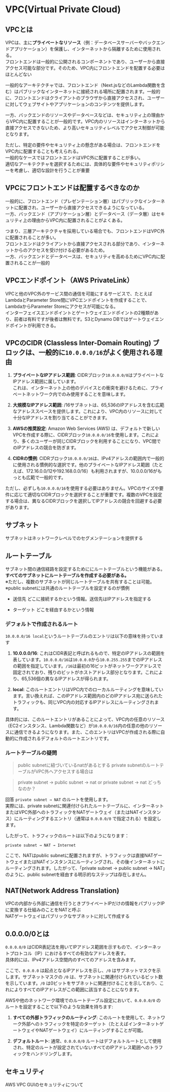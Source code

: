 # VPC(Virtual Private Cloud)

## VPCとは

VPCは、主に**プライベートなリソース**（例：データベースサーバーやバックエンドアプリケーション）を保護し、インターネットから隔離するために使用される。  
フロントエンドは一般的に公開されるコンポーネントであり、ユーザーから直接アクセス可能な部分です。そのため、VPC内にフロントエンドを配置する必要はほとんどない

一般的なアーキテクチャでは、フロントエンド（Next.jsなどのLambda関数を含む）はパブリックなインターネットに接続される場所に配置されます。一般的に、フロントエンドはクライアントのブラウザから直接アクセスされ、ユーザーに対してウェブサイトやアプリケーションのコンテンツを提供します。

一方、バックエンドのリソースやデータベースなどは、セキュリティ上の理由からVPC内に配置することが一般的です。VPC内のリソースはインターネットから直接アクセスできないため、より高いセキュリティレベルでアクセス制御が可能となります。

ただし、特定の要件やセキュリティ上の懸念がある場合は、フロントエンドをVPC内に配置することも考えられる。  
一般的なケースではフロントエンドはVPC外に配置することが多い。  
適切なアーキテクチャを選択するためには、具体的な要件やセキュリティポリシーを考慮し、適切な設計を行うことが重要

## VPCにフロントエンドは配置するべきなのか

一般的に、フロントエンド（プレゼンテーション層）はパブリックなインターネットに配置され、ユーザーから直接アクセスできるようになっている。  
一方、バックエンド（アプリケーション層）とデータベース（データ層）はセキュリティ上の理由からVPC内に配置されることがよくある。

つまり、三層アーキテクチャを採用している場合でも、フロントエンドはVPC外に配置されることが多い。  
フロントエンドはクライアントから直接アクセスされる部分であり、インターネットからのアクセスを受け付ける必要があるため。  
一方、バックエンドとデータベースは、セキュリティを高めるためにVPC内に配置されることが一般的

## VPCエンドポイント（AWS PrivateLink）

VPCと他のVPC外のサービス間の通信を可能にするサービスで、たとえばLambdaとParameter Store間にVPCエンドポイントを作成することで、LambdaからParameter Storeにアクセスが可能になる。  
インターフェイスエンドポイントとゲートウェイエンドポイントの2種類があり、前者は有料ですが後者は無料です。S3とDynamo DBではゲートウェイエンドポイントが利用できる。

## VPCのCIDR (Classless Inter-Domain Routing) ブロックは、一般的に`10.0.0.0/16`がよく使用される理由

1. **プライベートなIPアドレス範囲**: CIDRブロック`10.0.0.0/8`はプライベートなIPアドレス範囲に属しています。  
これは、インターネット上の他のデバイスとの衝突を避けるために、プライベートネットワーク内でのみ使用することを意味します。

2. **大規模なIPアドレス範囲**: /16サブネットは、65,536のIPアドレスを含む広範なアドレススペースを提供します。これにより、VPC内のリソースに対して十分なIPアドレスを割り当てることができます。

3. **AWSの推奨設定**: Amazon Web Services (AWS) は、デフォルトで新しいVPCを作成する際に、CIDRブロック`10.0.0.0/16`を使用します。これにより、多くのユーザーが同じCIDRブロックを利用することになり、VPC間でのIPアドレスの競合を防ぎます。

4. **CIDRの慣例**: CIDRブロック`10.0.0.0/16`は、IPv4アドレスの範囲内で一般的に使用される慣例的な選択です。他のプライベートなIPアドレス範囲（たとえば、172.16.0.0/12や192.168.0.0/16）も利用されますが、10.0.0.0/16がもっとも広範で一般的です。

ただし、必ずしも`10.0.0.0/16`を使用する必要はありません。VPCのサイズや要件に応じて適切なCIDRブロックを選択することが重要です。複数のVPCを設定する場合は、異なるCIDRブロックを選択してIPアドレスの競合を回避する必要があります。

## サブネット

サブネットはネットワークレベルでのセグメンテーションを提供する

## ルートテーブル

サブネット間の通信経路を設定するためににルートテーブルという機能がある。  
**すべてのサブネットにルートテーブルを作成する必要がある。**  
※ただし、複数のサブネットが同じルートテーブルを共有することは可能。  
※public subnetには共通のルートテーブルを設定するのが慣例

- 送信先
  どこに接続するかという情報。送信先はIPアドレスを指定する

- ターゲット
    どこを経由するかという情報

### デフォルトで作成されるルート

`10.0.0.0/16 local`というルートテーブルのエントリは以下の意味を持っています

1. **10.0.0.0/16**:
   これはCIDR表記と呼ばれるもので、特定のIPアドレスの範囲を表しています。`10.0.0.0/16`は`10.0.0.0`から`10.0.255.255`までのIPアドレスの範囲を指定しています。`/16`は最初の16ビットがネットワークアドレスで固定されており、残りのビットがホストアドレス部分となります。これにより、65,536個の異なるIPアドレスが得られます。

2. **local**:
   このルートエントリはVPC内でのローカルルーティングを意味しています。言い換えれば、このIPアドレス範囲内のどのIPアドレス宛に送られたトラフィックも、同じVPC内の対応するIPアドレスにルーティングされます。

具体的には、このルートエントリがあることによって、VPC内の任意のリソース（EC2インスタンス、Lambda関数など）が`10.0.0.0/16`内の任意の他のリソースに通信できるようになります。また、このエントリはVPCが作成される際に自動的に作成されるデフォルトのルートエントリです。

### ルートテーブルの疑問

>public subnetに紐づいているnatがあるとする
>private subnetのルートテーブルがVPC外へアクセスする場合は

>private subnet → public subnet → nat
>or
>private subnet  → nat
>どっちなのか？

回答
`private subnet → NAT` のルートを使用します。  
実際には、private subnetに関連付けられたルートテーブルに、インターネットまたはVPC外部へのトラフィックをNATゲートウェイ（またはNATインスタンス）にルーティングするエントリ（通常は `0.0.0.0/0` で指定される）を設定します。

したがって、トラフィックのルートは以下のようになります：

```
private subnet → NAT → Internet
```

ここで、NATはpublic subnetに配置されますが、トラフィックは直接NATゲートウェイまたはNATインスタンスにルーティングされ、その後インターネットにルーティングされます。したがって、「private subnet → public subnet → NAT」のように、public subnetを経由する明示的なステップは存在しません。

## NAT(Network Address Translation)

VPCの内部から外部に通信を行うときプライベートIPだけの情報をパブリックIPに変換する仕組みのことをNATと呼ぶ  
NATゲートウェイはパブリックなサブネットに対して作成する

## 0.0.0.0/0とは

`0.0.0.0/0` はCIDR表記法を用いてIPアドレス範囲を示すもので、インターネットプロトコル（IP）におけるすべての有効なアドレスを表す。  
具体的には、IPv4アドレス空間内のすべてのアドレスを含みます。

ここで、`0.0.0.0` は起点となるIPアドレスを示し、`/0` はサブネットマスクを示します。サブネットマスクの `/0` は、サブネットに関連付けられているビット数を示しています。`/0` は0ビットをサブネットに関連付けることを示しており、これによりすべてのIPアドレスがこの範囲に該当することになります。

AWSや他のネットワーク環境でのルートテーブル設定において、`0.0.0.0/0` のルートを設定することで以下のような効果を持ちます:

1. **すべての外部トラフィックのルーティング**: このルートを使用して、ネットワーク外部へのトラフィックを特定のターゲット（たとえばインターネットゲートウェイやNATゲートウェイ）にルーティングすることが可能。

2. **デフォルトルート**: 通常、`0.0.0.0/0` ルートはデフォルトルートとして使用され、特定のルートが設定されていないすべてのIPアドレス範囲へのトラフィックをハンドリングします。



## セキュリティ

AWS VPC GUIのセキュリティについて



